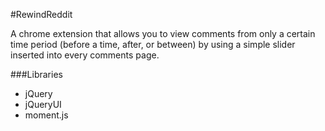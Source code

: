 #RewindReddit

A chrome extension that allows you to view comments from only a certain time period (before a time, after, or between) by using a simple slider inserted into every comments page. 

###Libraries

 - jQuery
 - jQueryUI
 - moment.js
 
